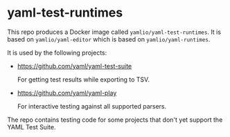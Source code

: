 yaml-test-runtimes
==================

This repo produces a Docker image called `yamlio/yaml-test-runtimes`.
It is based on `yamlio/yaml-editor` which is based on `yamlio/yaml-runtimes`.

It is used by the following projects:

* https://github.com/yaml/yaml-test-suite

  For getting test results while exporting to TSV.

* https://github.com/yaml/yaml-play

  For interactive testing against all supported parsers.

The repo contains testing code for some projects that don't yet support the
YAML Test Suite.
